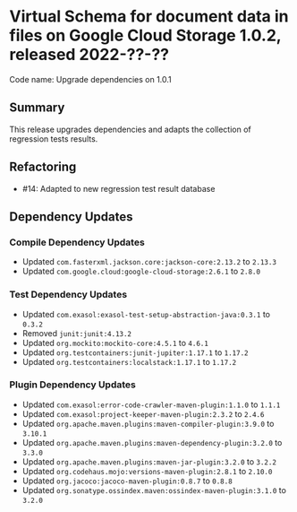 # Virtual Schema for document data in files on Google Cloud Storage 1.0.2, released 2022-??-??

Code name: Upgrade dependencies on 1.0.1

## Summary

This release upgrades dependencies and adapts the collection of regression tests results.

## Refactoring

* #14: Adapted to new regression test result database

## Dependency Updates

### Compile Dependency Updates

* Updated `com.fasterxml.jackson.core:jackson-core:2.13.2` to `2.13.3`
* Updated `com.google.cloud:google-cloud-storage:2.6.1` to `2.8.0`

### Test Dependency Updates

* Updated `com.exasol:exasol-test-setup-abstraction-java:0.3.1` to `0.3.2`
* Removed `junit:junit:4.13.2`
* Updated `org.mockito:mockito-core:4.5.1` to `4.6.1`
* Updated `org.testcontainers:junit-jupiter:1.17.1` to `1.17.2`
* Updated `org.testcontainers:localstack:1.17.1` to `1.17.2`

### Plugin Dependency Updates

* Updated `com.exasol:error-code-crawler-maven-plugin:1.1.0` to `1.1.1`
* Updated `com.exasol:project-keeper-maven-plugin:2.3.2` to `2.4.6`
* Updated `org.apache.maven.plugins:maven-compiler-plugin:3.9.0` to `3.10.1`
* Updated `org.apache.maven.plugins:maven-dependency-plugin:3.2.0` to `3.3.0`
* Updated `org.apache.maven.plugins:maven-jar-plugin:3.2.0` to `3.2.2`
* Updated `org.codehaus.mojo:versions-maven-plugin:2.8.1` to `2.10.0`
* Updated `org.jacoco:jacoco-maven-plugin:0.8.7` to `0.8.8`
* Updated `org.sonatype.ossindex.maven:ossindex-maven-plugin:3.1.0` to `3.2.0`
